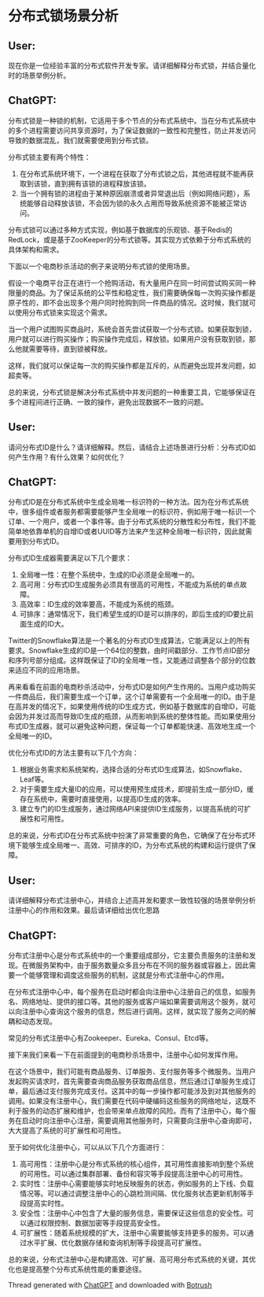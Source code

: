 # 分布式锁场景分析

## User:
<div>现在你是一位经验丰富的分布式软件开发专家。请详细解释分布式锁，并结合量化时的场景举例分析。</div>

## ChatGPT:
分布式锁是一种锁的机制，它适用于多个节点的分布式系统中。当在分布式系统中的多个进程需要访问共享资源时，为了保证数据的一致性和完整性，防止并发访问导致的数据混乱，我们就需要使用到分布式锁。

分布式锁主要有两个特性：

1. 在分布式系统环境下，一个进程在获取了分布式锁之后，其他进程就不能再获取到该锁，直到拥有该锁的进程释放该锁。
2. 当一个拥有锁的进程由于某种原因崩溃或者异常退出后（例如网络问题），系统能够自动释放该锁，不会因为锁的永久占用而导致系统资源不能被正常访问。

分布式锁可以通过多种方式实现，例如基于数据库的乐观锁、基于Redis的RedLock，或是基于ZooKeeper的分布式锁等。其实现方式依赖于分布式系统的具体架构和需求。

下面以一个电商秒杀活动的例子来说明分布式锁的使用场景。

假设一个电商平台正在进行一个抢购活动，有大量用户在同一时间尝试购买同一种限量的商品。为了保证系统的公平性和稳定性，我们需要确保每一次购买操作都是原子性的，即不会出现多个用户同时抢购到同一件商品的情况。这时候，我们就可以使用分布式锁来实现这个需求。

当一个用户试图购买商品时，系统会首先尝试获取一个分布式锁。如果获取到锁，用户就可以进行购买操作；购买操作完成后，释放锁。如果用户没有获取到锁，那么他就需要等待，直到锁被释放。

这样，我们就可以保证每一次的购买操作都是互斥的，从而避免出现并发问题，如超卖等。

总的来说，分布式锁是解决分布式系统中并发问题的一种重要工具，它能够保证在多个进程间进行正确、一致的操作，避免出现数据不一致的问题。

## User:
<div>请问分布式ID是什么？请详细解释。然后，请结合上述场景进行分析：分布式ID如何产生作用？有什么效果？如何优化？</div>

## ChatGPT:
分布式ID是在分布式系统中生成全局唯一标识符的一种方法。因为在分布式系统中，很多组件或者服务都需要能够产生全局唯一的标识符，例如用于唯一标识一个订单、一个用户，或者一个事件等。由于分布式系统的分散性和分布性，我们不能简单地依靠单机的自增ID或者UUID等方法来产生这种全局唯一标识符，因此就需要用到分布式ID。

分布式ID生成器需要满足以下几个要求：

1. 全局唯一性：在整个系统中，生成的ID必须是全局唯一的。
2. 高可用：分布式ID生成服务必须具有很高的可用性，不能成为系统的单点故障。
3. 高效率：ID生成的效率要高，不能成为系统的瓶颈。
4. 可排序：通常情况下，我们希望生成的ID是可以排序的，即后生成的ID要比前面生成的ID大。

Twitter的Snowflake算法是一个著名的分布式ID生成算法，它能满足以上的所有要求。Snowflake生成的ID是一个64位的整数，由时间戳部分、工作节点ID部分和序列号部分组成。这样既保证了ID的全局唯一性，又能通过调整各个部分的位数来适应不同的应用场景。

再来看看在前面的电商秒杀活动中，分布式ID是如何产生作用的。当用户成功购买一件商品后，我们需要生成一个订单，这个订单需要有一个全局唯一的ID。由于是在高并发的情况下，如果使用传统的ID生成方式，例如基于数据库的自增ID，可能会因为并发过高而导致ID生成的瓶颈，从而影响到系统的整体性能。而如果使用分布式ID生成器，就可以避免这种问题，保证每一个订单都能快速、高效地生成一个全局唯一的ID。

优化分布式ID的方法主要有以下几个方向：

1. 根据业务需求和系统架构，选择合适的分布式ID生成算法，如Snowflake、Leaf等。
2. 对于需要生成大量ID的应用，可以使用预生成技术，即提前生成一部分ID，缓存在系统中，需要时直接使用，以提高ID生成的效率。
3. 建立专门的ID生成服务，通过网络API来提供ID生成服务，以提高系统的可扩展性和可用性。

总的来说，分布式ID在分布式系统中扮演了非常重要的角色，它确保了在分布式环境下能够生成全局唯一、高效、可排序的ID，为分布式系统的构建和运行提供了保障。

## User:
<div>请详细解释分布式注册中心，并结合上述高并发和要求一致性较强的场景举例分析注册中心的作用和效果。最后请详细给出优化思路</div>

## ChatGPT:
分布式注册中心是分布式系统中的一个重要组成部分，它主要负责服务的注册和发现。在微服务架构中，由于服务数量众多且分布在不同的服务器或容器上，因此需要一个能够管理和调度这些服务的机制，这就是分布式注册中心的作用。

在分布式注册中心中，每个服务在启动时都会向注册中心注册自己的信息，如服务名、网络地址、提供的接口等。其他的服务或客户端如果需要调用这个服务，就可以向注册中心查询这个服务的信息，然后进行调用。这样，就实现了服务之间的解耦和动态发现。

常见的分布式注册中心有Zookeeper、Eureka、Consul、Etcd等。

接下来我们来看一下在前面提到的电商秒杀场景中，注册中心如何发挥作用。

在这个场景中，我们可能有商品服务、订单服务、支付服务等多个微服务。当用户发起购买请求时，首先需要查询商品服务获取商品信息，然后通过订单服务生成订单，最后通过支付服务完成支付。这其中的每一步操作都可能涉及到对其他服务的调用。如果没有注册中心，我们需要在代码中硬编码这些服务的网络地址，这既不利于服务的动态扩展和维护，也会带来单点故障的风险。而有了注册中心，每个服务在启动时向注册中心注册，需要调用其他服务时，只需要向注册中心查询即可，大大提高了系统的可扩展性和可用性。

至于如何优化注册中心，可以从以下几个方面进行：

1. 高可用性：注册中心是分布式系统的核心组件，其可用性直接影响到整个系统的可用性。可以通过集群部署、备份和容灾等手段提高注册中心的可用性。
2. 实时性：注册中心需要能够实时地反映服务的状态，例如服务的上下线、负载情况等。可以通过调整注册中心的心跳检测间隔、优化服务状态更新机制等手段提高实时性。
3. 安全性：注册中心中包含了大量的服务信息，需要保证这些信息的安全性。可以通过权限控制、数据加密等手段提高安全性。
4. 可扩展性：随着系统规模的扩大，注册中心需要能够支持更多的服务。可以通过水平扩展、优化数据存储和查询机制等手段提高可扩展性。

总的来说，分布式注册中心是构建高效、可扩展、高可用分布式系统的关键，其优化也是提高整个分布式系统性能的重要途径。

Thread generated with <a href="https://chat.openai.com">ChatGPT</a> and downloaded with <a href="https://botrush.io">Botrush</a>